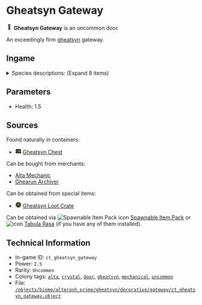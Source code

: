 # Gheatsyn Gateway

<img src="https://raw.githubusercontent.com/Ceterai/Enternia/main/objects/biome/alterash_prime/gheatsyn/decorative/gateway/icon.png" alt="Gheatsyn Gateway icon" loading="lazy" height="16px" width="auto" /> **Gheatsyn Gateway** is an uncommon door.

An exceedingly firm [gheatsyn](https://ceterai.github.io/MyEnternia/Wiki/Tags/Gheatsyn) gateway.

## Ingame

<details markdown="1"><summary>Species descriptions: (Expand 8 items)</summary>

- Alta: This gateway has an emergency airtight mode, like most alta gateways do, except here it works by liquifying inner geatchyn panels
- Apex: This gateway is way too secure.
- Avian: A very solid gateway.
- Floran: Floran likesss green cryssstal gateway.
- Glitch: Admiring. A splendid gateway.
- Human: A massive rugged gateway.
- Hylotl: A robust gateway.
- Novakid: This gateway is lookin' real sturdy.

</details>

## Parameters

- Health: 1.5

## Sources

Found naturally in containers:

- <img src="https://raw.githubusercontent.com/Ceterai/Enternia/main/objects/biome/alterash_prime/gheatsyn/decorative/chest/icon.png" alt="Gheatsyn Chest icon" loading="lazy" height="16px" width="auto" /> [Gheatsyn Chest](https://ceterai.github.io/MyEnternia/Wiki/GheatsynChest)

Can be bought from merchants:

- [Alta Mechanic](https://ceterai.github.io/MyEnternia/Wiki/AltaMechanic)
- [Ghearun Archiver](https://ceterai.github.io/MyEnternia/Wiki/GhearunArchiver)

Can be obtained from special items:

- <img src="https://raw.githubusercontent.com/Ceterai/Enternia/main/items/active/alta/loot/biome/ct_gheatsyn_loot.png" alt="Gheatsyn Loot Crate icon" loading="lazy" height="16px" width="auto" /> [Gheatsyn Loot Crate](https://ceterai.github.io/MyEnternia/Wiki/GheatsynLootCrate)

Can be obtained via <img src="https://raw.githubusercontent.com/Silverfeelin/Starbound-SpawnableItemPack/master/interface/sip/iconSmall.png" alt="Spawnable Item Pack icon" width="18" height="14"/> [Spawnable Item Pack](https://steamcommunity.com/sharedfiles/filedetails/?id=733665104) or <img src="https://steamuserimages-a.akamaihd.net/ugc/263843960696222713/3EC9A7C005541F7D577EBCB8C5736B4EFC9973D6/" alt="icon" width="8" height="12"/> [Tabula Rasa](https://community.playstarbound.com/resources/the-tabula-rasa.3222/) (if you have any of them installed).

## Technical Information

- In-game ID: `ct_gheatsyn_gateway`
- Power: `2.5`
- Rarity: `Uncommon`
- Colony tags: [`alta`](https://ceterai.github.io/MyEnternia/Wiki/Tags/Alta), [`crystal`](https://ceterai.github.io/MyEnternia/Wiki/Tags/Crystal), [`door`](https://ceterai.github.io/MyEnternia/Wiki/Tags/Door), [`gheatsyn`](https://ceterai.github.io/MyEnternia/Wiki/Tags/Gheatsyn), [`mechanical`](https://ceterai.github.io/MyEnternia/Wiki/Tags/Mechanical), [`uncommon`](https://ceterai.github.io/MyEnternia/Wiki/Tags/Uncommon)
- File: [`/objects/biome/alterash_prime/gheatsyn/decorative/gateway/ct_gheatsyn_gateway.object`](https://github.com/Ceterai/Enternia/blob/main/objects/biome/alterash_prime/gheatsyn/decorative/gateway/ct_gheatsyn_gateway.object)
